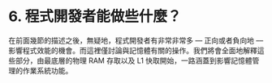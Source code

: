 # 6. 程式開發者能做些什麼？

在前面幾節的描述之後，無疑地，程式開發者有非常非常多 –– 正向或者負向地 –– 影響程式效能的機會。而這裡僅討論與記憶體有關的操作。我們將會全面地解釋這些部分，由最底層的物理 RAM 存取以及 L1 快取開始，一路涵蓋到影響記憶體管理的作業系統功能。

